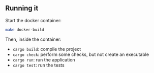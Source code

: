 ##

## Running it

Start the docker container:

```bash
make docker-build
```

Then, inside the container:

  * `cargo build`: compile the project
  * `cargo check`: perform some checks, but not create an executable
  * `cargo run`: run the application
  * `cargo test`: run the tests



